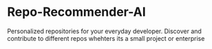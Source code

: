 # Repo-Recommender-AI
Personalized repositories for your everyday developer. Discover and contribute to different repos whehters its a small project or enterprise
